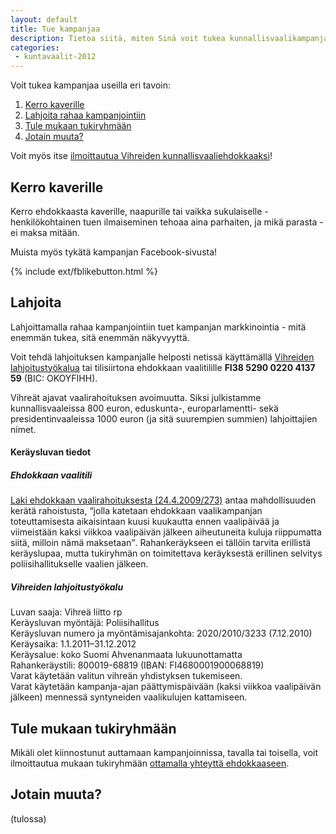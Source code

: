 ```yaml
---
layout: default
title: Tue kampanjaa
description: Tietoa siitä, miten Sinä voit tukea kunnallisvaalikampanjaani
categories:
 - kuntavaalit-2012
---
```

Voit tukea kampanjaa useilla eri tavoin:

1.  [Kerro kaverille][]
2.  [Lahjoita rahaa kampanjointiin][]
3.  [Tule mukaan tukiryhmään][]
4.  [Jotain muuta?][]

Voit myös itse [ilmoittautua Vihreiden kunnallisvaaliehdokkaaksi][]!

Kerro kaverille
---------------

Kerro ehdokkaasta kaverille, naapurille tai vaikka sukulaiselle -
henkilökohtainen tuen ilmaiseminen tehoaa aina parhaiten, ja mikä
parasta - ei maksa mitään.

Muista myös tykätä kampanjan Facebook-sivusta!

{% include ext/fblikebutton.html %}

Lahjoita
--------

Lahjoittamalla rahaa kampanjointiin tuet kampanjan markkinointia - mitä
enemmän tukea, sitä enemmän näkyvyyttä.

Voit tehdä lahjoituksen kampanjalle helposti netissä käyttämällä
[Vihreiden lahjoitustyökalua][] tai tilisiirtona ehdokkaan vaalitilille
**FI38 5290 0220 4137 59** (BIC: OKOYFIHH).

Vihreät ajavat vaalirahoituksen avoimuutta. Siksi julkistamme
kunnallisvaaleissa 800 euron, eduskunta-, europarlamentti- sekä
presidentinvaaleissa 1000 euron (ja sitä suurempien summien)
lahjoittajien nimet.

<aside class="full">

#### Keräysluvan tiedot

##### Ehdokkaan vaalitili

[Laki ehdokkaan vaalirahoituksesta (24.4.2009/273)][] antaa
mahdollisuuden kerätä rahoistusta, <q>jolla katetaan ehdokkaan
vaalikampanjan toteuttamisesta aikaisintaan kuusi kuukautta ennen
vaalipäivää ja viimeistään kaksi viikkoa vaalipäivän jälkeen
aiheutuneita kuluja riippumatta siitä, milloin nämä maksetaan</q>.
Rahankeräykseen ei tällöin tarvita erillistä keräyslupaa, mutta
tukiryhmän on toimitettava keräyksestä erillinen selvitys
poliisihallitukselle vaalien jälkeen.

##### Vihreiden lahjoitustyökalu

Luvan saaja: Vihreä liitto rp  
 Keräysluvan myöntäjä: Poliisihallitus  
 Keräysluvan numero ja myöntämisajankohta: 2020/2010/3233 (7.12.2010)  
 Keräysaika: 1.1.2011–31.12.2012  
 Keräysalue: koko Suomi Ahvenanmaata lukuunottamatta  
 Rahankeräystili: 800019-68819 (IBAN: FI4680001900068819)  
 Varat käytetään valitun vihreän yhdistyksen tukemiseen.  
 Varat käytetään kampanja-ajan päättymispäivään (kaksi viikkoa
vaalipäivän jälkeen) mennessä syntyneiden vaalikulujen kattamiseen.

</aside>

Tule mukaan tukiryhmään
-----------------------

Mikäli olet kiinnostunut auttamaan kampanjoinnissa, tavalla tai
toisella, voit ilmoittautua mukaan tukiryhmään [ottamalla yhteyttä
ehdokkaaseen][].

Jotain muuta?
-------------

(tulossa)

  [Kerro kaverille]: #tue-kerrokaverille
  [Lahjoita rahaa kampanjointiin]: #tue-lahjoita
  [Tule mukaan tukiryhmään]: #tue-tukiryhmaan
  [Jotain muuta?]: #tue-jotainmuuta
  [ilmoittautua Vihreiden kunnallisvaaliehdokkaaksi]: http://www.vihreat.fi/ehdokkaaksi
  [Vihreiden lahjoitustyökalua]: http://lahjoita.vihreat.fi/lahjoita/henkilolle/ville-korhonen
  [Laki ehdokkaan vaalirahoituksesta (24.4.2009/273)]: http://www.finlex.fi/fi/laki/ajantasa/2009/20090273
  [ottamalla yhteyttä ehdokkaaseen]: /yhteystiedot/